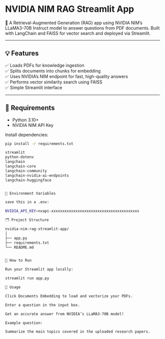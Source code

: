 # NVIDIA NIM RAG Streamlit App

🚀 A Retrieval-Augmented Generation (RAG) app using NVIDIA NIM’s LLaMA3-70B Instruct model to answer questions from PDF documents. Built with LangChain and FAISS for vector search and deployed via Streamlit.

---

## 💡 Features

✅ Loads PDFs for knowledge ingestion  
✅ Splits documents into chunks for embedding  
✅ Uses NVIDIA’s NIM endpoint for fast, high-quality answers  
✅ Performs vector similarity search using FAISS  
✅ Simple Streamlit interface

---

## 🔧 Requirements

- Python 3.10+
- NVIDIA NIM API Key

Install dependencies:

```bash
pip install -r requirements.txt

streamlit
python-dotenv
langchain
langchain-core
langchain-community
langchain-nvidia-ai-endpoints
langchain-huggingface


🔑 Environment Variables

save this in a .env:

NVIDIA_API_KEY=nvapi-xxxxxxxxxxxxxxxxxxxxxxxxxxxxxxxxxxxxxxxx

🗂 Project Structure

nvidia-nim-rag-streamlit-app/
│
├── app.py
├── requirements.txt
└── README.md


🚀 How to Run

Run your Streamlit app locally:

streamlit run app.py

🎯 Usage

Click Documents Embedding to load and vectorize your PDFs.

Enter a question in the input box.

Get an accurate answer from NVIDIA’s LLaMA3-70B model!

Example question:

Summarize the main topics covered in the uploaded research papers.
